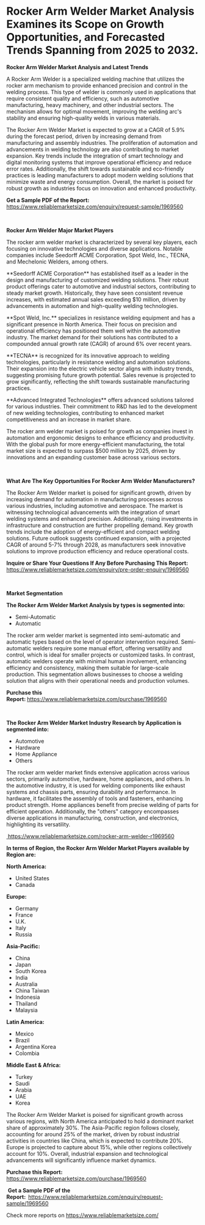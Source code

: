 <p><h1>Rocker Arm Welder Market Analysis Examines its Scope on Growth Opportunities, and Forecasted Trends Spanning from 2025 to 2032.</h1></p><p><strong>Rocker Arm Welder Market Analysis and Latest Trends</strong></p>
<p><p>A Rocker Arm Welder is a specialized welding machine that utilizes the rocker arm mechanism to provide enhanced precision and control in the welding process. This type of welder is commonly used in applications that require consistent quality and efficiency, such as automotive manufacturing, heavy machinery, and other industrial sectors. The mechanism allows for optimal movement, improving the welding arc's stability and ensuring high-quality welds in various materials.</p><p>The Rocker Arm Welder Market is expected to grow at a CAGR of 5.9% during the forecast period, driven by increasing demand from manufacturing and assembly industries. The proliferation of automation and advancements in welding technology are also contributing to market expansion. Key trends include the integration of smart technology and digital monitoring systems that improve operational efficiency and reduce error rates. Additionally, the shift towards sustainable and eco-friendly practices is leading manufacturers to adopt modern welding solutions that minimize waste and energy consumption. Overall, the market is poised for robust growth as industries focus on innovation and enhanced productivity.</p></p>
<p><strong>Get a Sample PDF of the Report:&nbsp;</strong> <a href="https://www.reliablemarketsize.com/enquiry/request-sample/1969560?utm_campaign=2242&utm_medium=2&utm_source=Github&utm_content=ia&utm_term=20022025&utm_id=rocker-arm-welder">https://www.reliablemarketsize.com/enquiry/request-sample/1969560</a></p>
<p>&nbsp;</p>
<p><strong>Rocker Arm Welder Major Market Players</strong></p>
<p><p>The rocker arm welder market is characterized by several key players, each focusing on innovative technologies and diverse applications. Notable companies include Seedorff ACME Corporation, Spot Weld, Inc., TECNA, and Mechelonic Welders, among others.</p><p>**Seedorff ACME Corporation** has established itself as a leader in the design and manufacturing of customized welding solutions. Their robust product offerings cater to automotive and industrial sectors, contributing to steady market growth. Historically, they have seen consistent revenue increases, with estimated annual sales exceeding $10 million, driven by advancements in automation and high-quality welding technologies.</p><p>**Spot Weld, Inc.** specializes in resistance welding equipment and has a significant presence in North America. Their focus on precision and operational efficiency has positioned them well within the automotive industry. The market demand for their solutions has contributed to a compounded annual growth rate (CAGR) of around 6% over recent years.</p><p>**TECNA** is recognized for its innovative approach to welding technologies, particularly in resistance welding and automation solutions. Their expansion into the electric vehicle sector aligns with industry trends, suggesting promising future growth potential. Sales revenue is projected to grow significantly, reflecting the shift towards sustainable manufacturing practices.</p><p>**Advanced Integrated Technologies** offers advanced solutions tailored for various industries. Their commitment to R&D has led to the development of new welding technologies, contributing to enhanced market competitiveness and an increase in market share.</p><p>The rocker arm welder market is poised for growth as companies invest in automation and ergonomic designs to enhance efficiency and productivity. With the global push for more energy-efficient manufacturing, the total market size is expected to surpass $500 million by 2025, driven by innovations and an expanding customer base across various sectors.</p></p>
<p>&nbsp;</p>
<p><strong>What Are The Key Opportunities For Rocker Arm Welder Manufacturers?</strong></p>
<p><p>The Rocker Arm Welder market is poised for significant growth, driven by increasing demand for automation in manufacturing processes across various industries, including automotive and aerospace. The market is witnessing technological advancements with the integration of smart welding systems and enhanced precision. Additionally, rising investments in infrastructure and construction are further propelling demand. Key growth trends include the adoption of energy-efficient and compact welding solutions. Future outlook suggests continued expansion, with a projected CAGR of around 5-7% through 2028, as manufacturers seek innovative solutions to improve production efficiency and reduce operational costs.</p></p>
<p><strong>Inquire or Share Your Questions If Any Before Purchasing This Report:</strong> <a href="https://www.reliablemarketsize.com/enquiry/pre-order-enquiry/1969560?utm_campaign=2242&utm_medium=2&utm_source=Github&utm_content=ia&utm_term=20022025&utm_id=rocker-arm-welder">https://www.reliablemarketsize.com/enquiry/pre-order-enquiry/1969560</a></p>
<p>&nbsp;</p>
<p><strong>Market Segmentation</strong></p>
<p><strong>The Rocker Arm Welder Market Analysis by types is segmented into:</strong></p>
<p><ul><li>Semi-Automatic</li><li>Automatic</li></ul></p>
<p><p>The rocker arm welder market is segmented into semi-automatic and automatic types based on the level of operator intervention required. Semi-automatic welders require some manual effort, offering versatility and control, which is ideal for smaller projects or customized tasks. In contrast, automatic welders operate with minimal human involvement, enhancing efficiency and consistency, making them suitable for large-scale production. This segmentation allows businesses to choose a welding solution that aligns with their operational needs and production volumes.</p></p>
<p><strong>Purchase this Report:&nbsp;</strong><a href="https://www.reliablemarketsize.com/purchase/1969560?utm_campaign=2242&utm_medium=2&utm_source=Github&utm_content=ia&utm_term=20022025&utm_id=rocker-arm-welder">https://www.reliablemarketsize.com/purchase/1969560</a></p>
<p>&nbsp;</p>
<p><strong>The Rocker Arm Welder Market Industry Research by Application is segmented into:</strong></p>
<p><ul><li>Automotive</li><li>Hardware</li><li>Home Appliance</li><li>Others</li></ul></p>
<p><p>The rocker arm welder market finds extensive application across various sectors, primarily automotive, hardware, home appliances, and others. In the automotive industry, it is used for welding components like exhaust systems and chassis parts, ensuring durability and performance. In hardware, it facilitates the assembly of tools and fasteners, enhancing product strength. Home appliances benefit from precise welding of parts for efficient operation. Additionally, the "others" category encompasses diverse applications in manufacturing, construction, and electronics, highlighting its versatility.</p></p>
<p><a href="https://www.reliablemarketsize.com/rocker-arm-welder-r1969560?utm_campaign=2242&utm_medium=2&utm_source=Github&utm_content=ia&utm_term=20022025&utm_id=rocker-arm-welder">&nbsp;https://www.reliablemarketsize.com/rocker-arm-welder-r1969560</a></p>
<p><strong>In terms of Region, the Rocker Arm Welder Market Players available by Region are:</strong></p>
<p>
    <p> <strong> North America: </strong>
        <ul>
            <li>United States</li>
            <li>Canada</li>
        </ul>
        </p> 
    <p> <strong> Europe: </strong>
        <ul>
            <li>Germany</li>
            <li>France</li>
            <li>U.K.</li>
            <li>Italy</li>
            <li>Russia</li>
        </ul>
        </p> 
    <p> <strong> Asia-Pacific: </strong>
        <ul>
            <li>China</li>
            <li>Japan</li>
            <li>South Korea</li>
            <li>India</li>
            <li>Australia</li>
            <li>China Taiwan</li>
            <li>Indonesia</li>
            <li>Thailand</li>
            <li>Malaysia</li>
        </ul>
        </p> 
    <p> <strong> Latin America: </strong>
        <ul>
            <li>Mexico</li>
            <li>Brazil</li>
            <li>Argentina Korea</li>
            <li>Colombia</li>
        </ul>
        </p> 
    <p> <strong> Middle East & Africa: </strong>
        <ul>
            <li>Turkey</li>
            <li>Saudi</li>
            <li>Arabia</li>
            <li>UAE</li>
            <li>Korea</li>
        </ul>
    </p>
    </p>
<p><p>The Rocker Arm Welder Market is poised for significant growth across various regions, with North America anticipated to hold a dominant market share of approximately 30%. The Asia-Pacific region follows closely, accounting for around 25% of the market, driven by robust industrial activities in countries like China, which is expected to contribute 20%. Europe is projected to capture about 15%, while other regions collectively account for 10%. Overall, industrial expansion and technological advancements will significantly influence market dynamics.</p></p>
<p><strong>Purchase this Report: </strong><a href="https://www.reliablemarketsize.com/purchase/1969560?utm_campaign=2242&utm_medium=2&utm_source=Github&utm_content=ia&utm_term=20022025&utm_id=rocker-arm-welder">https://www.reliablemarketsize.com/purchase/1969560</a></p>
<p>&nbsp;<strong>Get a Sample PDF of the Report:&nbsp;&nbsp;</strong><a href="https://www.reliablemarketsize.com/enquiry/request-sample/1969560?utm_campaign=2242&utm_medium=2&utm_source=Github&utm_content=ia&utm_term=20022025&utm_id=rocker-arm-welder">https://www.reliablemarketsize.com/enquiry/request-sample/1969560</a></p>
<p><strong></strong></p>
<p>Check more reports on <a href="https://www.reliablemarketsize.com/?utm_campaign=2242&utm_medium=2&utm_source=Github&utm_content=ia&utm_term=20022025&utm_id=rocker-arm-welder">https://www.reliablemarketsize.com/</a></p>